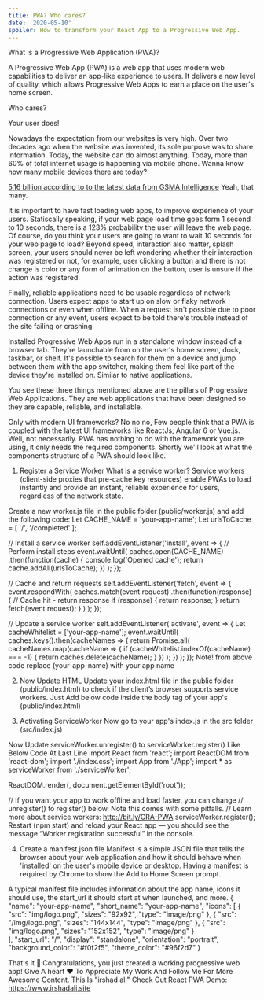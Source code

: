 ```yaml
---
title: PWA? Who cares?
date: '2020-05-10'
spoiler: How to transform your React App to a Progressive Web App.
---
```


What is a Progressive Web Application (PWA)?

A Progressive Web App (PWA) is a web app that uses modern web capabilities to deliver an app-like experience to users.
It delivers a new level of quality, which allows Progressive Web Apps to earn a place on the user's home screen.

Who cares?

Your user does!

Nowadays the expectation from our websites is very high. Over two decades ago when the website was invented, its sole purpose was to share information.
Today, the website can do almost anything. Today, more than 60% of total internet usage is happening via mobile phone.
Wanna know how many mobile devices there are today?

[5.16 billion according to to the latest data from GSMA Intelligence](https://datareportal.com/global-digital-overview) Yeah, that many.

It is important to have fast loading web apps, to improve experience of your users. Statiscally speaking, if your web page load time goes form 1 second to 10 seconds, there is a 123% probability the user will leave the web page. Of course, do you think your users are going to want to wait 10 seconds for your web page to load?
Beyond speed, interaction also matter, splash screen, your users should never be left wondering whether their interaction was registered or not, for example, user clicking a button and there is not change is color or any form of animation on the button, user is unsure if the action was registered.

Finally, reliable applications need to be usable regardless of network connection. Users expect apps to start up on slow or flaky network connections or even when offline. When a request isn't possible due to poor connection or any event, users expect to be told there's trouble instead of the site failing or crashing.

Installed Progressive Web Apps run in a standalone window instead of a browser tab. They're launchable from on the user's home screen, dock, taskbar, or shelf. It's possible to search for them on a device and jump between them with the app switcher, making them feel like part of the device they're installed on. Similar to native applications.

You see these three things mentioned above are the pillars of Progressive Web Applications. They are web applications that have been designed so they are capable, reliable, and installable. 

Only with modern UI frameworks?
No no no, Few people think that a PWA is coupled with the latest UI frameworks like ReactJs, Angular 6 or Vue.js. Well, not necessarily. PWA has nothing to do with the framework you are using, it only needs the required components.
Shortly we'll look at what the components structure of a PWA should look like.

1. Register a Service Worker
What is a service worker?
Service workers (client-side proxies that pre-cache key resources) enable PWAs to load instantly and provide an instant,
reliable experience for users, regardless of the network state.

Create a new worker.js file in the public folder (public/worker.js) and add the following code:
Let CACHE_NAME = 'your-app-name';
Let urlsToCache = [
  '/',
  '/completed'
];

// Install a service worker
self.addEventListener('install', event => {
  // Perform install steps
  event.waitUntil(
    caches.open(CACHE_NAME)
      .then(function(cache) {
        console.log('Opened cache');
        return cache.addAll(urlsToCache);
      })
  );
});

// Cache and return requests
self.addEventListener('fetch', event => {
  event.respondWith(
    caches.match(event.request)
      .then(function(response) {
        // Cache hit - return response
        if (response) {
          return response;
        }
        return fetch(event.request);
      }
    )
  );
});

// Update a service worker
self.addEventListener('activate', event => {
  Let cacheWhitelist = ['your-app-name'];
  event.waitUntil(
    caches.keys().then(cacheNames => {
      return Promise.all(
        cacheNames.map(cacheName => {
          if (cacheWhitelist.indexOf(cacheName) === -1) {
            return caches.delete(cacheName);
          }
        })
      );
    })
  );
});
Note! from above code replace (your-app-name) with your app name

2. Now Update HTML
Update your index.html file in the public folder (public/index.html)
to check if the client’s browser supports service workers. Just Add below code inside the body tag of your app's (public/index.html)
<script>
      if ('serviceWorker' in navigator) {
        window.addEventListener('load', function() {
          navigator.serviceWorker.register('worker.js').then(function(registration) {
            console.log('Worker registration successful', registration.scope);
          }, function(err) {
            console.log('Worker registration failed', err);
          }).catch(function(err) {
            console.log(err);
          });
        });
      } else {
        console.log('Service Worker is not supported by browser.');
      }
    </script>
3. Activating ServiceWorker
Now go to your app's index.js in the src folder (src/index.js)

Now Update serviceWorker.unregister() to serviceWorker.register() Like Below Code At Last Line
import React from 'react';
import ReactDOM from 'react-dom';
import './index.css';
import App from './App';
import * as serviceWorker from './serviceWorker';

ReactDOM.render(<App />, document.getElementById('root'));

// If you want your app to work offline and load faster, you can change
// unregister() to register() below. Note this comes with some pitfalls.
// Learn more about service workers: http://bit.ly/CRA-PWA
serviceWorker.register();
Restart (npm start) and reload your React app — you should see the message “Worker registration successful” in the console.

4. Create a manifest.json file
Manifest is a simple JSON file that tells the browser about your web application and how it should behave when 'installed' on the user's mobile device or desktop. Having a manifest is required by Chrome to show the Add to Home Screen prompt.

A typical manifest file includes information about the app name, icons it should use, the start_url it should start at when launched, and more.
{
    "name": "your-app-name",
    "short_name": "your-app-name",
    "icons": [
        {
            "src": "img/logo.png",
            "sizes": "92x92",
            "type": "image/png"
        },
        {
            "src": "/img/logo.png",
            "sizes": "144x144",
            "type": "image/png"
        },
        {
            "src": "img/logo.png",
            "sizes": "152x152",
            "type": "image/png"
        }        
    ],
    "start_url": "/",
    "display": "standalone",
    "orientation": "portrait",
    "background_color": "#f0f2f5",
    "theme_color": "#96f2d7"
}


That's it 🎉 Congratulations, you just created a working progressive web app!
Give A heart ❤️ To Appreciate My Work And Follow Me For More Awesome Content.
This Is "irshad ali"
Check Out React PWA Demo: https://www.irshadali.site